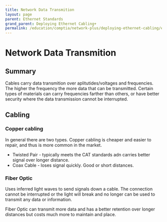 ```yaml
---
title: Network Data Transmition
layout: page
parent: Ethernet Standards
grand_parent: Deploying Ethernet Cabling+
permalink: /education/comptia/network-plus/deploying-ethernet-cabling/ethernet-standards/network-data-transmition/
---
```


# Network Data Transmition

## Summary

Cables carry data transmition over aplitutides/voltages and frequencies. The higher the frequency the more data that can be transmitted. Certain types of materials can carry frequencies farther than others, or have better security where the data transmission cannot be interrupted.

## Cabling

### Copper cabling

In general there are two types. Copper cabling is cheaper and easier to repair, and thus is more common in the market.

- Twisted Pair - typically meets the CAT standards adn carries better signal over longer distance.
- Coax Cable - loses signal quickly. Good or short distances.

### Fiber Optic

Uses inferred light waves to send signals down a cable. The connection cannot be interrupted or the light will break and no longer can be used to transmit any data or information.

Fiber Optic can transmit more data and has a better retention over longer distances but costs much more to maintain and place.

